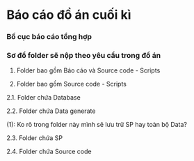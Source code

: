 # Báo cáo đồ án cuối kì
### Bố cục báo cáo tổng hợp

### Sơ đồ folder sẽ nộp theo yêu cầu trong đồ án

1. Folder bao gồm Báo cáo và Source code - Scripts

2. Folder bao gồm Source code - Scripts

2.1. Folder chứa Database

2.2. Folder chứa Data generate 

(1): Ko rõ trong folder này mình sẽ lưu trữ SP hay toàn bộ Data? 

2.3. Folder chứa SP

2.4. Folder chứa Source code
